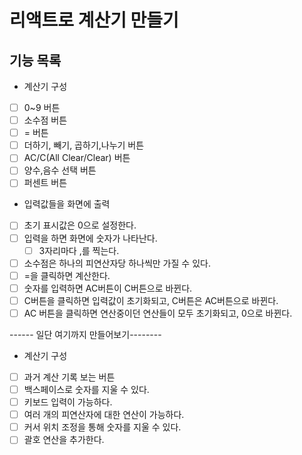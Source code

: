 # 리액트로 계산기 만들기

## 기능 목록

- 계산기 구성
- [ ] 0~9 버튼
- [ ] 소수점 버튼
- [ ] = 버튼
- [ ] 더하기, 빼기, 곱하기,나누기 버튼
- [ ] AC/C(All Clear/Clear) 버튼
- [ ] 양수,음수 선택 버튼
- [ ] 퍼센트 버튼

- 입력값들을 화면에 출력
- [ ] 초기 표시값은 0으로 설정한다.
- [ ] 입력을 하면 화면에 숫자가 나타난다.
  - [ ] 3자리마다 ,를 찍는다.
- [ ] 소수점은 하나의 피연산자당 하나씩만 가질 수 있다.
- [ ] =을 클릭하면 계산한다.
- [ ] 숫자를 입력하면 AC버튼이 C버튼으로 바뀐다.
- [ ] C버튼을 클릭하면 입력값이 초기화되고, C버튼은 AC버튼으로 바뀐다.
- [ ] AC 버튼을 클릭하면 연산중이던 연산들이 모두 초기화되고, 0으로 바뀐다.

------ 일단 여기까지 만들어보기--------

- 계산기 구성
- [ ] 과거 계산 기록 보는 버튼
- [ ] 백스페이스로 숫자를 지울 수 있다.
- [ ] 키보드 입력이 가능하다.
- [ ] 여러 개의 피연산자에 대한 연산이 가능하다.
- [ ] 커서 위치 조정을 통해 숫자를 지울 수 있다.
- [ ] 괄호 연산을 추가한다.

